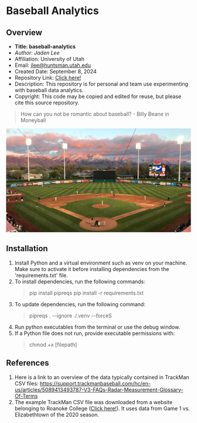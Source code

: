 # Baseball Analytics

## Overview

- **Title: baseball-analytics**
- *Author: Jaden Lee*
- Affiliation: University of Utah
- Email: <jlee@huntsman.utah.edu>
- Created Date: September 8, 2024
- Repository Link: [Click here!](https://github.com/lee1jaden/baseball-analytics)
- Description: This repository is for personal and team use experimenting with baseball data analytics. 
- Copyright: This code may be copied and edited for reuse, but please cite this source repository.

> How can you not be romantic about baseball? - Billy Beane in Moneyball

[![The backdrop at Smith's Ballpark is incredible!](/smiths-ballpark.webp "Smith's Ballpark: Home of Utah Baseball")](https://utahutes.com/sports/baseball)

## Installation

1. Install Python and a virtual environment such as venv on your machine. Make sure to activate it before installing dependencies from the 'requirements.txt' file.
1. To install dependencies, run the following commands:
    > pip install pipreqs
    > pip install -r requirements.txt
1. To update dependencies, run the following command:
    > pipreqs . --ignore ./.venv --forceS
1. Run python executables from the terminal or use the debug window.
1. If a Python file does not run, provide executable permissions with:
    > chmod +x [filepath]

## References

1. Here is a link to an overview of the data typically contained in TrackMan CSV files: <https://support.trackmanbaseball.com/hc/en-us/articles/5089413493787-V3-FAQs-Radar-Measurement-Glossary-Of-Terms>
1. The example TrackMan CSV file was downloaded from a website belonging to Roanoke College ([Click here!](<https://apps.roanoke.edu/minton/statsrcb20.html>)). It uses data from Game 1 vs. Elizabethtown of the 2020 season.